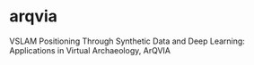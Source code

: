 # arqvia
VSLAM Positioning Through Synthetic Data and Deep Learning: Applications in Virtual Archaeology, ArQVIA
